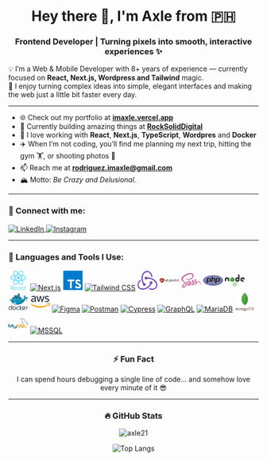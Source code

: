<h1 align="center">Hey there 👋, I'm Axle from 🇵🇭</h1>
<h3 align="center">Frontend Developer | Turning pixels into <strong>smooth, interactive experiences</strong> ✨</h3>

💡 I’m a Web & Mobile Developer with 8+ years of experience — currently focused on **React, Next.js, Wordpress and Tailwind** magic.<br/>
🚀 I enjoy turning complex ideas into simple, elegant interfaces and making the web just a little bit faster every day.

---

- 🌐 Check out my portfolio at **[imaxle.vercel.app](https://imaxle.vercel.app/)**
- 💼 Currently building amazing things at **[RockSolidDigital](https://www.rcksld.com/)**
- 🧠 I love working with **React**, **Next.js**, **TypeScript**, **Wordpres** and **Docker**
- ✈️ When I’m not coding, you’ll find me planning my next trip, hitting the gym 🏋, or shooting photos 📸
- 📫 Reach me at **rodriguez.imaxle@gmail.com**
- 🏔️ Motto: _Be Crazy and Delusional._

---

<h3 align="left">🤝 Connect with me:</h3>
<p align="left">
<a href="https://www.linkedin.com/in/im-axle-rodriguez/" target="blank">
  <img align="center" src="https://raw.githubusercontent.com/rahuldkjain/github-profile-readme-generator/master/src/images/icons/Social/linked-in-alt.svg" alt="LinkedIn" height="30" width="40" />
</a>
<a href="https://instagram.com/im.axle" target="blank">
  <img align="center" src="https://raw.githubusercontent.com/rahuldkjain/github-profile-readme-generator/master/src/images/icons/Social/instagram.svg" alt="Instagram" height="30" width="40" />
</a>
</p>

---

<h3 align="left">🧰 Languages and Tools I Use:</h3>

<p align="left">
<a href="https://reactjs.org/" target="_blank"><img src="https://raw.githubusercontent.com/devicons/devicon/master/icons/react/react-original-wordmark.svg" alt="React" width="40" height="40"/></a>
<a href="https://nextjs.org/" target="_blank"><img src="https://cdn.worldvectorlogo.com/logos/nextjs-2.svg" alt="Next.js" width="40" height="40"/></a>
<a href="https://www.typescriptlang.org/" target="_blank"><img src="https://raw.githubusercontent.com/devicons/devicon/master/icons/typescript/typescript-original.svg" alt="TypeScript" width="40" height="40"/></a>
<a href="https://tailwindcss.com/" target="_blank"><img src="https://www.vectorlogo.zone/logos/tailwindcss/tailwindcss-icon.svg" alt="Tailwind CSS" width="40" height="40"/></a>
<a href="https://redux.js.org" target="_blank"><img src="https://raw.githubusercontent.com/devicons/devicon/master/icons/redux/redux-original.svg" alt="Redux" width="40" height="40"/></a>
<a href="https://angular.io" target="_blank"><img src="https://raw.githubusercontent.com/devicons/devicon/master/icons/angularjs/angularjs-original-wordmark.svg" alt="Angular" width="40" height="40"/></a>
<a href="https://sass-lang.com" target="_blank"><img src="https://raw.githubusercontent.com/devicons/devicon/master/icons/sass/sass-original.svg" alt="SASS" width="40" height="40"/></a>
<a href="https://www.php.net" target="_blank"><img src="https://raw.githubusercontent.com/devicons/devicon/master/icons/php/php-original.svg" alt="PHP" width="40" height="40"/></a>
<a href="https://nodejs.org" target="_blank"><img src="https://raw.githubusercontent.com/devicons/devicon/master/icons/nodejs/nodejs-original-wordmark.svg" alt="Node.js" width="40" height="40"/></a>
<a href="https://www.docker.com/" target="_blank"><img src="https://raw.githubusercontent.com/devicons/devicon/master/icons/docker/docker-original-wordmark.svg" alt="Docker" width="40" height="40"/></a>
<a href="https://aws.amazon.com" target="_blank"><img src="https://raw.githubusercontent.com/devicons/devicon/master/icons/amazonwebservices/amazonwebservices-original-wordmark.svg" alt="AWS" width="40" height="40"/></a>
<a href="https://www.figma.com/" target="_blank"><img src="https://www.vectorlogo.zone/logos/figma/figma-icon.svg" alt="Figma" width="40" height="40"/></a>
<a href="https://www.postman.com/" target="_blank"><img src="https://www.vectorlogo.zone/logos/getpostman/getpostman-icon.svg" alt="Postman" width="40" height="40"/></a>
<a href="https://www.cypress.io/" target="_blank"><img src="https://raw.githubusercontent.com/simple-icons/simple-icons/develop/icons/cypress.svg" alt="Cypress" width="40" height="40"/></a>
<a href="https://graphql.org/" target="_blank"><img src="https://www.vectorlogo.zone/logos/graphql/graphql-icon.svg" alt="GraphQL" width="40" height="40"/></a>
<a href="https://mariadb.org/" target="_blank"><img src="https://www.vectorlogo.zone/logos/mariadb/mariadb-icon.svg" alt="MariaDB" width="40" height="40"/></a>
<a href="https://www.mongodb.com/" target="_blank"><img src="https://raw.githubusercontent.com/devicons/devicon/master/icons/mongodb/mongodb-original-wordmark.svg" alt="MongoDB" width="40" height="40"/></a>
<a href="https://www.mysql.com/" target="_blank"><img src="https://raw.githubusercontent.com/devicons/devicon/master/icons/mysql/mysql-original-wordmark.svg" alt="MySQL" width="40" height="40"/></a>
<a href="https://www.microsoft.com/en-us/sql-server" target="_blank"><img src="https://www.svgrepo.com/show/303229/microsoft-sql-server-logo.svg" alt="MSSQL" width="40" height="40"/></a>
</p>

---

<h3 align="center">⚡ Fun Fact</h3>
<p align="center">I can spend hours debugging a single line of code... and somehow love every minute of it 😎</p>

---

<h3 align="center">🔥 GitHub Stats</h3>

<p align="center">
  <img src="https://github-readme-streak-stats.herokuapp.com/?user=axle21&theme=tokyonight" alt="axle21" />
</p>

<p align="center">
  <img src="https://github-readme-stats.vercel.app/api/top-langs/?username=axle21&layout=compact&theme=tokyonight" alt="Top Langs" />
</p>
